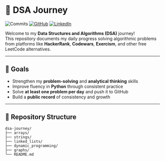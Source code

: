 # 🧩 DSA Journey

![Commits](https://img.shields.io/github/commit-activity/m/Youcef3939/dsa-journey?style=flat-square&logo=github)
[![GitHub](https://img.shields.io/badge/GitHub-Youcef3939-black?logo=github)](https://github.com/Youcef3939)
[![LinkedIn](https://img.shields.io/badge/LinkedIn-Youcef%20Chalbi-blue?logo=linkedin)](https://linkedin.com/in/youcefchalbi)

Welcome to my **Data Structures and Algorithms (DSA)** journey!  
This repository documents my daily progress solving algorithmic problems from platforms like **HackerRank**, **Codewars**, **Exercism**, and other free LeetCode alternatives.

---

## 🚀 Goals
- Strengthen my **problem-solving** and **analytical thinking** skills
- Improve fluency in **Python** through consistent practice
- Solve **at least one problem per day** and push it to GitHub  
- Build a **public record** of consistency and growth 

---

## 📂 Repository Structure
```
dsa-journey/
├── arrays/
├── strings/
├── linked_lists/
├── dynamic_programming/
├── graphs/
└── README.md
```

